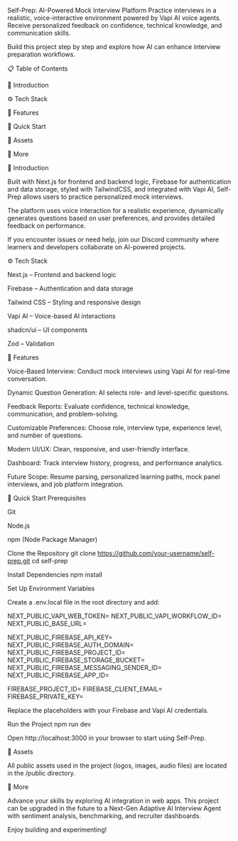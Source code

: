 Self-Prep: AI-Powered Mock Interview Platform
Practice interviews in a realistic, voice-interactive environment powered by Vapi AI voice agents. Receive personalized feedback on confidence, technical knowledge, and communication skills.

Build this project step by step and explore how AI can enhance interview preparation workflows.

📋 Table of Contents

🤖 Introduction

⚙️ Tech Stack

🔋 Features

🤸 Quick Start

🔗 Assets

🚀 More

🤖 Introduction

Built with Next.js for frontend and backend logic, Firebase for authentication and data storage, styled with TailwindCSS, and integrated with Vapi AI, Self-Prep allows users to practice personalized mock interviews.

The platform uses voice interaction for a realistic experience, dynamically generates questions based on user preferences, and provides detailed feedback on performance.

If you encounter issues or need help, join our Discord community where learners and developers collaborate on AI-powered projects.

⚙️ Tech Stack

Next.js – Frontend and backend logic

Firebase – Authentication and data storage

Tailwind CSS – Styling and responsive design

Vapi AI – Voice-based AI interactions

shadcn/ui – UI components

Zod – Validation

🔋 Features

Voice-Based Interview: Conduct mock interviews using Vapi AI for real-time conversation.

Dynamic Question Generation: AI selects role- and level-specific questions.

Feedback Reports: Evaluate confidence, technical knowledge, communication, and problem-solving.

Customizable Preferences: Choose role, interview type, experience level, and number of questions.

Modern UI/UX: Clean, responsive, and user-friendly interface.

Dashboard: Track interview history, progress, and performance analytics.

Future Scope: Resume parsing, personalized learning paths, mock panel interviews, and job platform integration.

🤸 Quick Start
Prerequisites

Git

Node.js

npm (Node Package Manager)

Clone the Repository
git clone https://github.com/your-username/self-prep.git
cd self-prep

Install Dependencies
npm install

Set Up Environment Variables

Create a .env.local file in the root directory and add:

NEXT_PUBLIC_VAPI_WEB_TOKEN=
NEXT_PUBLIC_VAPI_WORKFLOW_ID=
NEXT_PUBLIC_BASE_URL=

NEXT_PUBLIC_FIREBASE_API_KEY=
NEXT_PUBLIC_FIREBASE_AUTH_DOMAIN=
NEXT_PUBLIC_FIREBASE_PROJECT_ID=
NEXT_PUBLIC_FIREBASE_STORAGE_BUCKET=
NEXT_PUBLIC_FIREBASE_MESSAGING_SENDER_ID=
NEXT_PUBLIC_FIREBASE_APP_ID=

FIREBASE_PROJECT_ID=
FIREBASE_CLIENT_EMAIL=
FIREBASE_PRIVATE_KEY=


Replace the placeholders with your Firebase and Vapi AI credentials.

Run the Project
npm run dev


Open http://localhost:3000
 in your browser to start using Self-Prep.

🔗 Assets

All public assets used in the project (logos, images, audio files) are located in the /public directory.

🚀 More

Advance your skills by exploring AI integration in web apps. This project can be upgraded in the future to a Next-Gen Adaptive AI Interview Agent with sentiment analysis, benchmarking, and recruiter dashboards.

Enjoy building and experimenting!
